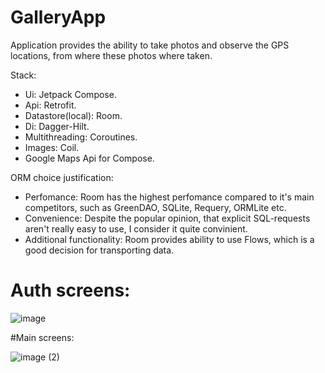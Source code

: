 # GalleryApp

Application provides the ability to take photos and observe the GPS locations, from where these photos where taken.

Stack:
- Ui: Jetpack Compose.
- Api: Retrofit.
- Datastore(local): Room.
- Di: Dagger-Hilt.
- Multithreading: Coroutines.
- Images: Coil.
- Google Maps Api for Compose.

ORM choice justification:
- Perfomance: Room has the highest perfomance compared to it's main competitors, such as GreenDAO, SQLite, Requery, ORMLite etc.
- Convenience: Despite the popular opinion, that explicit SQL-requests aren't really easy to use, I consider it quite convinient.
- Additional functionality: Room provides ability to use Flows, which is a good decision for transporting data.

# Auth screens:

![image](https://github.com/petya3000/GalleryApp/assets/99812822/697bef94-33bd-467b-bcbb-3129a36a73d5)

#Main screens:

![image (2)](https://github.com/petya3000/GalleryApp/assets/99812822/9063ff57-6887-4b50-a5d6-9cf6510307a4)
